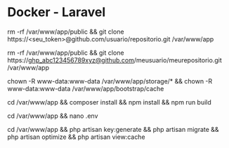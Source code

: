 # Docker - Laravel

rm -rf /var/www/app/public && git clone https://<seu_token>@github.com/usuario/repositorio.git /var/www/app

rm -rf /var/www/app/public && git clone https://ghp_abc123456789xyz@github.com/meusuario/meurepositorio.git /var/www/app

chown -R www-data:www-data /var/www/app/storage/\* && chown -R www-data:www-data /var/www/app/bootstrap/cache

cd /var/www/app && composer install && npm install && npm run build

cd /var/www/app && nano .env

cd /var/www/app && php artisan key:generate && php artisan migrate && php artisan optimize && php artisan view:cache
